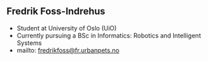 ## Fredrik Foss-Indrehus

* Student at University of Oslo (UiO)
* Currently pursuing a BSc in Informatics: Robotics and Intelligent Systems
* mailto: [fredrikfoss@fr.urbanpets.no](mailto:fredfoss@fr.urbanpets.no)
